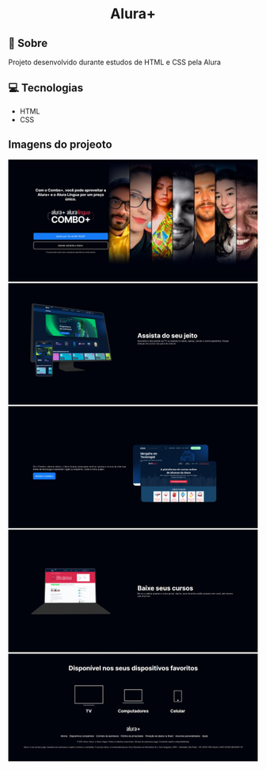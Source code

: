 <h1 style="text-align:center;"> Alura+ </h1>

<h2> 🚀 Sobre </h2>

<p> Projeto desenvolvido durante estudos de HTML e CSS pela Alura </p>

<h2>💻 Tecnologias </h2>

<ul>
 <li>HTML</li>
 <li>CSS</li>
</ul>

<h2> Imagens do projeoto</h2>

<img src="/imagens do projetos/section 1.jpg" alt="">
<img src="/imagens do projetos/section 2.jpg" alt="">
<img src="/imagens do projetos/section 3.jpg" alt="">
<img src="/imagens do projetos/section 4.jpg" alt="">
<img src="/imagens do projetos/section 5.jpg" alt="">